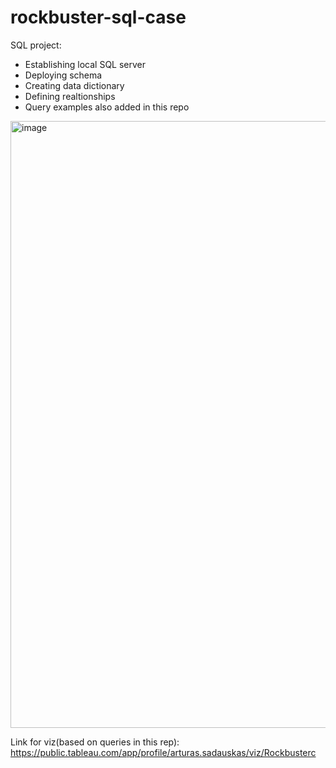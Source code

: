 # rockbuster-sql-case
SQL project:
- Establishing local SQL server
- Deploying schema
- Creating data dictionary
- Defining realtionships
- Query examples also added in this repo


<img width="971" alt="image" src="https://user-images.githubusercontent.com/106022443/204129813-0b4c9071-81af-4368-94f5-2b1eccdec420.png">



Link for viz(based on queries in this rep): https://public.tableau.com/app/profile/arturas.sadauskas/viz/Rockbusterc
